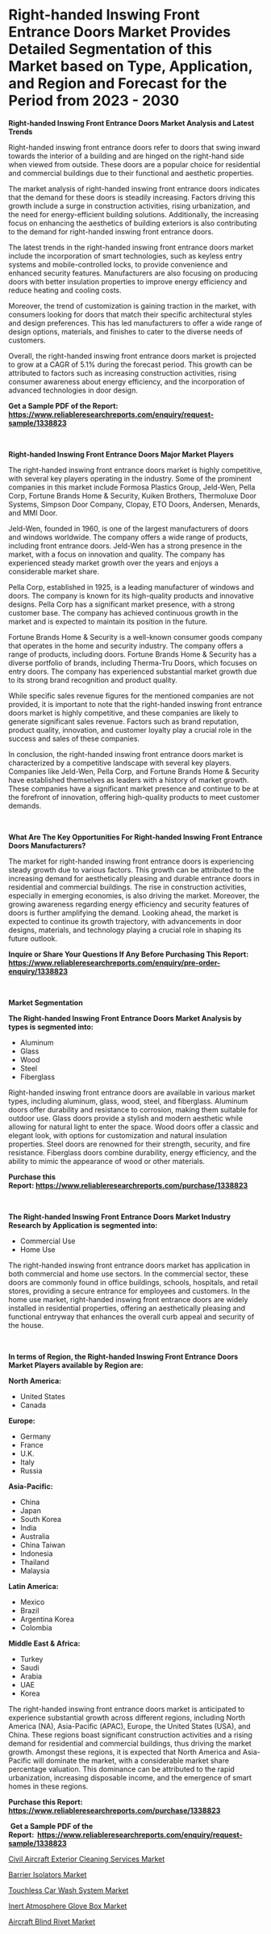 <p><h1>Right-handed Inswing Front Entrance Doors Market Provides Detailed Segmentation of this Market based on Type, Application, and Region and Forecast for the Period from 2023 - 2030</h1></p><p><strong>Right-handed Inswing Front Entrance Doors Market Analysis and Latest Trends</strong></p>
<p><p>Right-handed inswing front entrance doors refer to doors that swing inward towards the interior of a building and are hinged on the right-hand side when viewed from outside. These doors are a popular choice for residential and commercial buildings due to their functional and aesthetic properties.</p><p>The market analysis of right-handed inswing front entrance doors indicates that the demand for these doors is steadily increasing. Factors driving this growth include a surge in construction activities, rising urbanization, and the need for energy-efficient building solutions. Additionally, the increasing focus on enhancing the aesthetics of building exteriors is also contributing to the demand for right-handed inswing front entrance doors.</p><p>The latest trends in the right-handed inswing front entrance doors market include the incorporation of smart technologies, such as keyless entry systems and mobile-controlled locks, to provide convenience and enhanced security features. Manufacturers are also focusing on producing doors with better insulation properties to improve energy efficiency and reduce heating and cooling costs.</p><p>Moreover, the trend of customization is gaining traction in the market, with consumers looking for doors that match their specific architectural styles and design preferences. This has led manufacturers to offer a wide range of design options, materials, and finishes to cater to the diverse needs of customers.</p><p>Overall, the right-handed inswing front entrance doors market is projected to grow at a CAGR of 5.1% during the forecast period. This growth can be attributed to factors such as increasing construction activities, rising consumer awareness about energy efficiency, and the incorporation of advanced technologies in door design.</p></p>
<p><strong>Get a Sample PDF of the Report:&nbsp; <a href="https://www.reliableresearchreports.com/enquiry/request-sample/1338823">https://www.reliableresearchreports.com/enquiry/request-sample/1338823</a></strong></p>
<p>&nbsp;</p>
<p><strong>Right-handed Inswing Front Entrance Doors Major Market Players</strong></p>
<p><p>The right-handed inswing front entrance doors market is highly competitive, with several key players operating in the industry. Some of the prominent companies in this market include Formosa Plastics Group, Jeld-Wen, Pella Corp, Fortune Brands Home & Security, Kuiken Brothers, Thermoluxe Door Systems, Simpson Door Company, Clopay, ETO Doors, Andersen, Menards, and MMI Door.</p><p>Jeld-Wen, founded in 1960, is one of the largest manufacturers of doors and windows worldwide. The company offers a wide range of products, including front entrance doors. Jeld-Wen has a strong presence in the market, with a focus on innovation and quality. The company has experienced steady market growth over the years and enjoys a considerable market share.</p><p>Pella Corp, established in 1925, is a leading manufacturer of windows and doors. The company is known for its high-quality products and innovative designs. Pella Corp has a significant market presence, with a strong customer base. The company has achieved continuous growth in the market and is expected to maintain its position in the future.</p><p>Fortune Brands Home & Security is a well-known consumer goods company that operates in the home and security industry. The company offers a range of products, including doors. Fortune Brands Home & Security has a diverse portfolio of brands, including Therma-Tru Doors, which focuses on entry doors. The company has experienced substantial market growth due to its strong brand recognition and product quality.</p><p>While specific sales revenue figures for the mentioned companies are not provided, it is important to note that the right-handed inswing front entrance doors market is highly competitive, and these companies are likely to generate significant sales revenue. Factors such as brand reputation, product quality, innovation, and customer loyalty play a crucial role in the success and sales of these companies.</p><p>In conclusion, the right-handed inswing front entrance doors market is characterized by a competitive landscape with several key players. Companies like Jeld-Wen, Pella Corp, and Fortune Brands Home & Security have established themselves as leaders with a history of market growth. These companies have a significant market presence and continue to be at the forefront of innovation, offering high-quality products to meet customer demands.</p></p>
<p>&nbsp;</p>
<p><strong>What Are The Key Opportunities For Right-handed Inswing Front Entrance Doors Manufacturers?</strong></p>
<p><p>The market for right-handed inswing front entrance doors is experiencing steady growth due to various factors. This growth can be attributed to the increasing demand for aesthetically pleasing and durable entrance doors in residential and commercial buildings. The rise in construction activities, especially in emerging economies, is also driving the market. Moreover, the growing awareness regarding energy efficiency and security features of doors is further amplifying the demand. Looking ahead, the market is expected to continue its growth trajectory, with advancements in door designs, materials, and technology playing a crucial role in shaping its future outlook.</p></p>
<p><strong>Inquire or Share Your Questions If Any Before Purchasing This Report: <a href="https://www.reliableresearchreports.com/enquiry/pre-order-enquiry/1338823">https://www.reliableresearchreports.com/enquiry/pre-order-enquiry/1338823</a></strong></p>
<p>&nbsp;</p>
<p><strong>Market Segmentation</strong></p>
<p><strong>The Right-handed Inswing Front Entrance Doors Market Analysis by types is segmented into:</strong></p>
<p><ul><li>Aluminum</li><li>Glass</li><li>Wood</li><li>Steel</li><li>Fiberglass</li></ul></p>
<p><p>Right-handed inswing front entrance doors are available in various market types, including aluminum, glass, wood, steel, and fiberglass. Aluminum doors offer durability and resistance to corrosion, making them suitable for outdoor use. Glass doors provide a stylish and modern aesthetic while allowing for natural light to enter the space. Wood doors offer a classic and elegant look, with options for customization and natural insulation properties. Steel doors are renowned for their strength, security, and fire resistance. Fiberglass doors combine durability, energy efficiency, and the ability to mimic the appearance of wood or other materials.</p></p>
<p><strong>Purchase this Report:&nbsp;<a href="https://www.reliableresearchreports.com/purchase/1338823">https://www.reliableresearchreports.com/purchase/1338823</a></strong></p>
<p>&nbsp;</p>
<p><strong>The Right-handed Inswing Front Entrance Doors Market Industry Research by Application is segmented into:</strong></p>
<p><ul><li>Commercial Use</li><li>Home Use</li></ul></p>
<p><p>The right-handed inswing front entrance doors market has application in both commercial and home use sectors. In the commercial sector, these doors are commonly found in office buildings, schools, hospitals, and retail stores, providing a secure entrance for employees and customers. In the home use market, right-handed inswing front entrance doors are widely installed in residential properties, offering an aesthetically pleasing and functional entryway that enhances the overall curb appeal and security of the house.</p></p>
<p>&nbsp;</p>
<p><strong>In terms of Region, the Right-handed Inswing Front Entrance Doors Market Players available by Region are:</strong></p>
<p>
    <p> <strong> North America: </strong>
        <ul>
            <li>United States</li>
            <li>Canada</li>
        </ul>
        </p> 
    <p> <strong> Europe: </strong>
        <ul>
            <li>Germany</li>
            <li>France</li>
            <li>U.K.</li>
            <li>Italy</li>
            <li>Russia</li>
        </ul>
        </p> 
    <p> <strong> Asia-Pacific: </strong>
        <ul>
            <li>China</li>
            <li>Japan</li>
            <li>South Korea</li>
            <li>India</li>
            <li>Australia</li>
            <li>China Taiwan</li>
            <li>Indonesia</li>
            <li>Thailand</li>
            <li>Malaysia</li>
        </ul>
        </p> 
    <p> <strong> Latin America: </strong>
        <ul>
            <li>Mexico</li>
            <li>Brazil</li>
            <li>Argentina Korea</li>
            <li>Colombia</li>
        </ul>
        </p> 
    <p> <strong> Middle East & Africa: </strong>
        <ul>
            <li>Turkey</li>
            <li>Saudi</li>
            <li>Arabia</li>
            <li>UAE</li>
            <li>Korea</li>
        </ul>
    </p>
    </p>
<p><p>The right-handed inswing front entrance doors market is anticipated to experience substantial growth across different regions, including North America (NA), Asia-Pacific (APAC), Europe, the United States (USA), and China. These regions boast significant construction activities and a rising demand for residential and commercial buildings, thus driving the market growth. Amongst these regions, it is expected that North America and Asia-Pacific will dominate the market, with a considerable market share percentage valuation. This dominance can be attributed to the rapid urbanization, increasing disposable income, and the emergence of smart homes in these regions.</p></p>
<p><strong>Purchase this Report: <a href="https://www.reliableresearchreports.com/purchase/1338823">https://www.reliableresearchreports.com/purchase/1338823</a></strong></p>
<p>&nbsp;<strong>Get a Sample PDF of the Report:&nbsp;&nbsp;<a href="https://www.reliableresearchreports.com/enquiry/request-sample/1338823">https://www.reliableresearchreports.com/enquiry/request-sample/1338823</a></strong></p>
<p><strong></strong></p>
<p><p><a href="https://github.com/WillieWoodard/Market-Research-Report-List-1/blob/main/civil-aircraft-exterior-cleaning-services-market.md">Civil Aircraft Exterior Cleaning Services Market</a></p><p><a href="https://medium.com/@frankpeters35/decoding-barrier-isolators-market-metrics-market-share-trends-and-growth-patterns-26577a4d5cb3">Barrier Isolators Market</a></p><p><a href="https://www.linkedin.com/pulse/touchless-car-wash-system-market-challenges-opportunities-0ovse/">Touchless Car Wash System Market</a></p><p><a href="https://medium.com/@josephweaver29/inert-atmosphere-glove-box-market-size-reveals-the-best-marketing-channels-in-global-industry-15af65ad8536">Inert Atmosphere Glove Box Market</a></p><p><a href="https://www.linkedin.com/pulse/aircraft-blind-rivet-market-challenges-opportunities-growth-r1d2e/">Aircraft Blind Rivet Market</a></p></p>